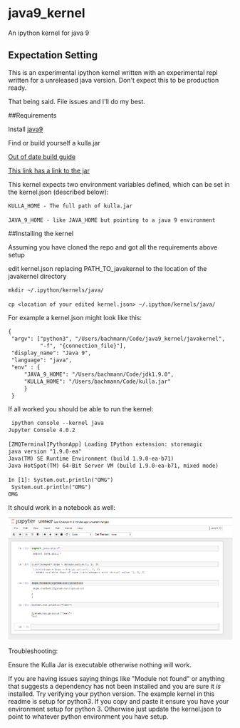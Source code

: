 # java9_kernel
An ipython kernel for java 9

## Expectation Setting
This is an experimental ipython kernel written with an experimental repl written for
a unreleased java version. Don't expect this to be production ready.

That being said. File issues and I'll do my best.

##Requirements

Install [java9](http://www.oracle.com/technetwork/articles/java/ea-jsp-142245.html)

Find or build yourself a kulla.jar 

[Out of date build guide](http://www.jclarity.com/2015/04/15/java-9-repl-getting-started-guide/)

[This link has a link to the jar](http://mythoughtsjdk.blogspot.com/2015/04/playing-with-java-9-and-repl-ljc-oracle.html)

This kernel expects two environment variables defined, which can be set in the kernel.json (described below):

```
KULLA_HOME - The full path of kulla.jar

JAVA_9_HOME - like JAVA_HOME but pointing to a java 9 environment
```

##Installing the kernel

Assuming you have cloned the repo and got all the requirements above setup

edit kernel.json replacing PATH_TO_javakernel to the location of the javakernel directory
 
```
mkdir ~/.ipython/kernels/java/

cp <location of your edited kernel.json> ~/.ipython/kernels/java/
```

For example a kernel.json might look like this:

```
{
 "argv": ["python3", "/Users/bachmann/Code/java9_kernel/javakernel",
          "-f", "{connection_file}"],
 "display_name": "Java 9",
 "language": "java",
 "env" : {
     "JAVA_9_HOME": "/Users/bachmann/Code/jdk1.9.0",
     "KULLA_HOME": "/Users/bachmann/Code/kulla.jar"
     }
 }       
```

If all worked you should be able to run the kernel:

```
 ipython console --kernel java
Jupyter Console 4.0.2

[ZMQTerminalIPythonApp] Loading IPython extension: storemagic
java version "1.9.0-ea"
Java(TM) SE Runtime Environment (build 1.9.0-ea-b71)
Java HotSpot(TM) 64-Bit Server VM (build 1.9.0-ea-b71, mixed mode)

In [1]: System.out.println("OMG")
 System.out.println("OMG")
OMG
```

It should work in a notebook as well:

![Notebook Screenshot](notebook.png?raw=true)

Troubleshooting:

Ensure the Kulla Jar is executable otherwise nothing will work.

If you are having issues saying things like "Module not found" or anything that suggests a dependency has not been installed and you are sure it *is* installed. Try verifying your python version. The example kernel in this readme is setup for python3. If you copy and paste it ensure you have your environment setup for python 3. Otherwise just update the kernel.json to point to whatever python environment you have setup.
